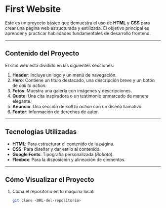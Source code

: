 # First Website

Este es un proyecto básico que demuestra el uso de **HTML** y **CSS** para crear una página web estructurada y estilizada. El objetivo principal es aprender y practicar habilidades fundamentales de desarrollo frontend.

---

## **Contenido del Proyecto**

El sitio web está dividido en las siguientes secciones:

1. **Header**: Incluye un logo y un menú de navegación.
2. **Hero**: Contiene un título destacado, una descripción breve y un botón de *call to action*.
3. **Fotos**: Muestra una galería con imágenes y descripciones.
4. **Quote**: Una cita inspiradora o un testimonio enmarcado de manera elegante.
5. **Anuncio**: Una sección de *call to action* con un diseño llamativo.
6. **Footer**: Información de derechos de autor.

---

## **Tecnologías Utilizadas**

- **HTML**: Para estructurar el contenido de la página.
- **CSS**: Para diseñar y dar estilo al contenido.
- **Google Fonts**: Tipografía personalizada (*Roboto*).
- **Flexbox**: Para la disposición y alineación de elementos.

---

## **Cómo Visualizar el Proyecto**

1. Clona el repositorio en tu máquina local:
   ```bash
   git clone <URL-del-repositorio>
